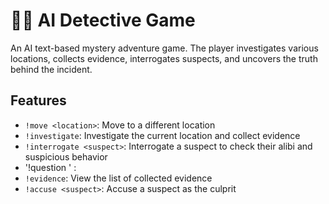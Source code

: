 # 🕵️‍♀️ AI Detective Game

An AI text-based mystery adventure game. The player investigates various locations, collects evidence, interrogates suspects, and uncovers the truth behind the incident.

## Features

- `!move <location>`: Move to a different location  
- `!investigate`: Investigate the current location and collect evidence  
- `!interrogate <suspect>`: Interrogate a suspect to check their alibi and suspicious behavior
- '!question <suspect>' : 
- `!evidence`: View the list of collected evidence
- `!accuse <suspect>`: Accuse a suspect as the culprit

## 
